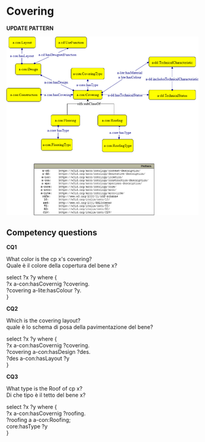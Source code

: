 # Covering


**UPDATE PATTERN**


![Covering pattern graph](https://github.com/ICCD-MiBACT/ArCo/blob/DEV-1.3.0/ArCo-release/Documentation/ArchitecturalOrLandscapeHeritage/Covering/Covering-Covering.drawio.png?raw=true)



## Competency questions

**CQ1**

What color is the cp x's covering?  
Quale è il colore della copertura del bene x?  

select ?x ?y where {  
?x a-con:hasCovernig ?covering.  
?covering a-lite:hasColour ?y.  
}  


**CQ2**

Which is the covering layout?  
quale è lo schema di posa della pavimentazione del bene?  

select ?x ?y where {  
?x a-con:hasCovernig ?covering.  
?covering a-con:hasDesign ?des.  
?des a-con:hasLayout ?y  
}  


**CQ3**

What type is the Roof of cp x?  
Di che tipo è il tetto del bene x?  

select ?x ?y where {  
?x a-con:hasCovernig ?roofing.  
?roofing a a-con:Roofing;  
core:hasType ?y  
}  
